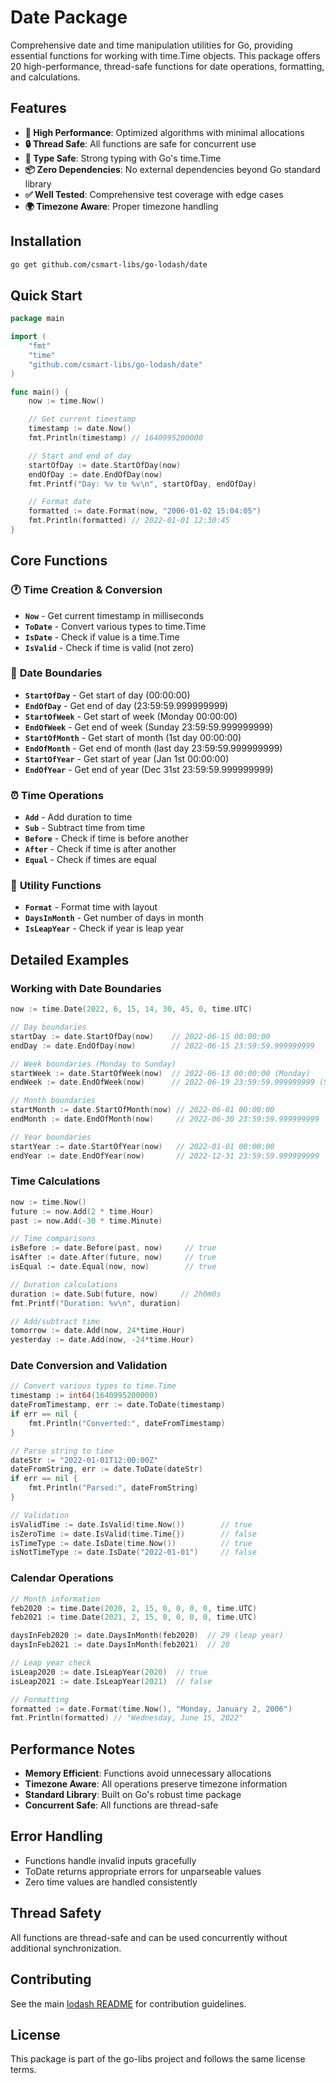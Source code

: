 # Date Package

Comprehensive date and time manipulation utilities for Go, providing essential functions for working with time.Time objects. This package offers 20 high-performance, thread-safe functions for date operations, formatting, and calculations.

## Features

- **🚀 High Performance**: Optimized algorithms with minimal allocations
- **🔒 Thread Safe**: All functions are safe for concurrent use
- **🎯 Type Safe**: Strong typing with Go's time.Time
- **📦 Zero Dependencies**: No external dependencies beyond Go standard library
- **✅ Well Tested**: Comprehensive test coverage with edge cases
- **🌍 Timezone Aware**: Proper timezone handling

## Installation

```bash
go get github.com/csmart-libs/go-lodash/date
```

## Quick Start

```go
package main

import (
    "fmt"
    "time"
    "github.com/csmart-libs/go-lodash/date"
)

func main() {
    now := time.Now()

    // Get current timestamp
    timestamp := date.Now()
    fmt.Println(timestamp) // 1640995200000

    // Start and end of day
    startOfDay := date.StartOfDay(now)
    endOfDay := date.EndOfDay(now)
    fmt.Printf("Day: %v to %v\n", startOfDay, endOfDay)

    // Format date
    formatted := date.Format(now, "2006-01-02 15:04:05")
    fmt.Println(formatted) // 2022-01-01 12:30:45
}
```

## Core Functions

### 🕐 **Time Creation & Conversion**
- **`Now`** - Get current timestamp in milliseconds
- **`ToDate`** - Convert various types to time.Time
- **`IsDate`** - Check if value is a time.Time
- **`IsValid`** - Check if time is valid (not zero)

### 📅 **Date Boundaries**
- **`StartOfDay`** - Get start of day (00:00:00)
- **`EndOfDay`** - Get end of day (23:59:59.999999999)
- **`StartOfWeek`** - Get start of week (Monday 00:00:00)
- **`EndOfWeek`** - Get end of week (Sunday 23:59:59.999999999)
- **`StartOfMonth`** - Get start of month (1st day 00:00:00)
- **`EndOfMonth`** - Get end of month (last day 23:59:59.999999999)
- **`StartOfYear`** - Get start of year (Jan 1st 00:00:00)
- **`EndOfYear`** - Get end of year (Dec 31st 23:59:59.999999999)

### ⏰ **Time Operations**
- **`Add`** - Add duration to time
- **`Sub`** - Subtract time from time
- **`Before`** - Check if time is before another
- **`After`** - Check if time is after another
- **`Equal`** - Check if times are equal

### 🔧 **Utility Functions**
- **`Format`** - Format time with layout
- **`DaysInMonth`** - Get number of days in month
- **`IsLeapYear`** - Check if year is leap year

## Detailed Examples

### Working with Date Boundaries
```go
now := time.Date(2022, 6, 15, 14, 30, 45, 0, time.UTC)

// Day boundaries
startDay := date.StartOfDay(now)    // 2022-06-15 00:00:00
endDay := date.EndOfDay(now)        // 2022-06-15 23:59:59.999999999

// Week boundaries (Monday to Sunday)
startWeek := date.StartOfWeek(now)  // 2022-06-13 00:00:00 (Monday)
endWeek := date.EndOfWeek(now)      // 2022-06-19 23:59:59.999999999 (Sunday)

// Month boundaries
startMonth := date.StartOfMonth(now) // 2022-06-01 00:00:00
endMonth := date.EndOfMonth(now)     // 2022-06-30 23:59:59.999999999

// Year boundaries
startYear := date.StartOfYear(now)   // 2022-01-01 00:00:00
endYear := date.EndOfYear(now)       // 2022-12-31 23:59:59.999999999
```

### Time Calculations
```go
now := time.Now()
future := now.Add(2 * time.Hour)
past := now.Add(-30 * time.Minute)

// Time comparisons
isBefore := date.Before(past, now)     // true
isAfter := date.After(future, now)     // true
isEqual := date.Equal(now, now)        // true

// Duration calculations
duration := date.Sub(future, now)     // 2h0m0s
fmt.Printf("Duration: %v\n", duration)

// Add/subtract time
tomorrow := date.Add(now, 24*time.Hour)
yesterday := date.Add(now, -24*time.Hour)
```

### Date Conversion and Validation
```go
// Convert various types to time.Time
timestamp := int64(1640995200000)
dateFromTimestamp, err := date.ToDate(timestamp)
if err == nil {
    fmt.Println("Converted:", dateFromTimestamp)
}

// Parse string to time
dateStr := "2022-01-01T12:00:00Z"
dateFromString, err := date.ToDate(dateStr)
if err == nil {
    fmt.Println("Parsed:", dateFromString)
}

// Validation
isValidTime := date.IsValid(time.Now())        // true
isZeroTime := date.IsValid(time.Time{})        // false
isTimeType := date.IsDate(time.Now())          // true
isNotTimeType := date.IsDate("2022-01-01")     // false
```

### Calendar Operations
```go
// Month information
feb2020 := time.Date(2020, 2, 15, 0, 0, 0, 0, time.UTC)
feb2021 := time.Date(2021, 2, 15, 0, 0, 0, 0, time.UTC)

daysInFeb2020 := date.DaysInMonth(feb2020)  // 29 (leap year)
daysInFeb2021 := date.DaysInMonth(feb2021)  // 28

// Leap year check
isLeap2020 := date.IsLeapYear(2020)  // true
isLeap2021 := date.IsLeapYear(2021)  // false

// Formatting
formatted := date.Format(time.Now(), "Monday, January 2, 2006")
fmt.Println(formatted) // "Wednesday, June 15, 2022"
```

## Performance Notes

- **Memory Efficient**: Functions avoid unnecessary allocations
- **Timezone Aware**: All operations preserve timezone information
- **Standard Library**: Built on Go's robust time package
- **Concurrent Safe**: All functions are thread-safe

## Error Handling

- Functions handle invalid inputs gracefully
- ToDate returns appropriate errors for unparseable values
- Zero time values are handled consistently

## Thread Safety

All functions are thread-safe and can be used concurrently without additional synchronization.

## Contributing

See the main [lodash README](../README.md) for contribution guidelines.

## License

This package is part of the go-libs project and follows the same license terms.